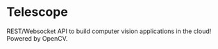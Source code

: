 # Telescope
REST/Websocket API to build computer vision applications in the cloud! Powered by OpenCV.